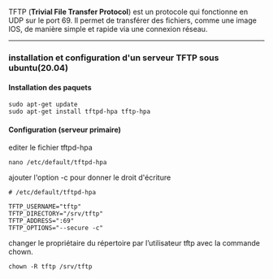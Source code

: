 
TFTP (**Trivial File Transfer Protocol**) est un protocole qui fonctionne en UDP sur le port 69. Il permet de transférer des fichiers, comme une image IOS, de manière simple et rapide via une connexion réseau.

---

### installation et configuration d'un serveur TFTP sous ubuntu(20.04)

#### Installation des paquets

``` shell
sudo apt-get update
sudo apt-get install tftpd-hpa tftp-hpa
```

#### Configuration (serveur primaire)

editer le fichier tftpd-hpa

``` shell
nano /etc/default/tftpd-hpa
```
ajouter l'option -c pour donner le droit d'écriture 

``` shell                                                                                            
# /etc/default/tftpd-hpa

TFTP_USERNAME="tftp"
TFTP_DIRECTORY="/srv/tftp"
TFTP_ADDRESS=":69"
TFTP_OPTIONS="--secure -c"
```
changer le propriétaire du répertoire par l’utilisateur tftp avec la commande chown.
``` shell
chown -R tftp /srv/tftp
```
